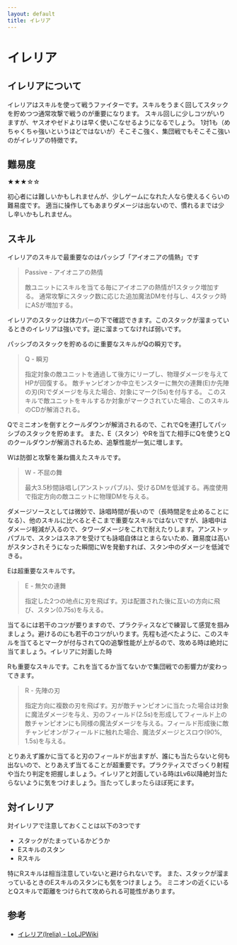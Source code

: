 ```yaml
---
layout: default
title: イレリア
---
```


# イレリア

## イレリアについて

イレリアはスキルを使って戦うファイターです。スキルをうまく回してスタックを貯めつつ通常攻撃で戦うのが重要になります。
スキル回しに少しコツがいりますが、ヤスオやゼドよりは早く使いこなせるようになるでしょう。
1対1も（めちゃくちゃ強いというほどではないが）そこそこ強く、集団戦でもそこそこ強いのがイレリアの特徴です。

## 難易度

★★★☆☆

初心者には難しいかもしれませんが、少しゲームになれた人なら使えるくらいの難易度です。
適当に操作してもあまりダメージは出ないので、慣れるまでは少し辛いかもしれません。

## スキル

イレリアのスキルで最重要なのはパッシブ「アイオニアの情熱」です

> Passive - アイオニアの熱情
> 
> 敵ユニットにスキルを当てる毎にアイオニアの熱情が1スタック増加する。
> 通常攻撃にスタック数に応じた追加魔法DMを付与し、4スタック時にASが増加する。

イレリアのスタックは体力バーの下で確認できます。このスタックが溜まっているときのイレリアは強いです。逆に溜まってなければ弱いです。

パッシブのスタックを貯めるのに重要なスキルがQの瞬刃です。

> Q - 瞬刃
>
> 指定対象の敵ユニットを通過して後方にリープし、物理ダメージを与えてHPが回復する。
> 敵チャンピオンか中立モンスターに無欠の連舞(E)か先陣の刃(R)でダメージを与えた場合、対象にマーク(5s)を付与する。
> このスキルで敵ユニットをキルするか対象がマークされていた場合、このスキルのCDが解消される。

Qでミニオンを倒すとクールダウンが解消されるので、これでQを連打してパッシブのスタックを貯めます。
また、E（スタン）やRを当てた相手にQを使うとQのクールダウンが解消されるため、追撃性能が一気に増します。

Wは防御と攻撃を兼ね備えたスキルです。

> W - 不屈の舞
> 
> 最大3.5秒間詠唱し(アンストッパブル)、受けるDMを低減する。再度使用で指定方向の敵ユニットに物理DMを与える。

ダメージソースとしては微妙で、詠唱時間が長いので（長時間足を止めることになる）、他のスキルに比べるとそこまで重要なスキルではないですが、詠唱中はダメージ軽減が入るので、タワーダメージをこれで耐えたりします。アンストッパブルで、スタンはスネアを受けても詠唱自体はとまらないため、難易度は高いがスタンされそうになった瞬間にWを発動すれば、スタン中のダメージを低減できる。


Eは超重要なスキルです。

> E - 無欠の連舞
> 
> 指定した2つの地点に刃を飛ばす。刃は配置された後に互いの方向に飛び、スタン(0.75s)を与える。

当てるには若干のコツが要りますので、プラクティスなどで練習して感覚を掴みましょう。避けるのにも若干のコツがいります。先程も述べたように、このスキルを当てるとマークが付与されてQの追撃性能が上がるので、攻める時は絶対に当てましょう。イレリアに対面した時

Rも重要なスキルです。これを当てるか当てないかで集団戦での影響力が変わってきます。

> R - 先陣の刃
> 
> 指定方向に複数の刃を飛ばす。刃が敵チャンピオンに当たった場合は対象に魔法ダメージを与え、刃のフィールド(2.5s)を形成してフィールド上の敵チャンピオンにも同様の魔法ダメージを与える。フィールド形成後に敵チャンピオンがフィールドに触れた場合、魔法ダメージとスロウ(90%, 1.5s)を与える。

とりあえず誰かに当てると刃のフィールドが出ますが、誰にも当たらないと何も出ないので、とりあえず当てることが超重要です。プラクティスでざっくり射程や当たり判定を把握しましょう。イレリアと対面している時はLv6以降絶対当たらないように気をつけましょう。当たってしまったらほぼ死にます。

## 対イレリア

対イレリアで注意しておくことは以下の3つです

* スタックがたまっているかどうか
* Eスキルのスタン
* Rスキル

特にRスキルは相当注意していないと避けられないです。
また、スタックが溜まっているときのEスキルのスタンにも気をつけましょう。
ミニオンの近くにいるとQスキルで距離をつけられて攻められる可能性があります。

## 参考

* [イレリア(Irelia) - LoLJPWiki](https://loljp-wiki.tk/wiki/index.php?Champion%2FIrelia)

